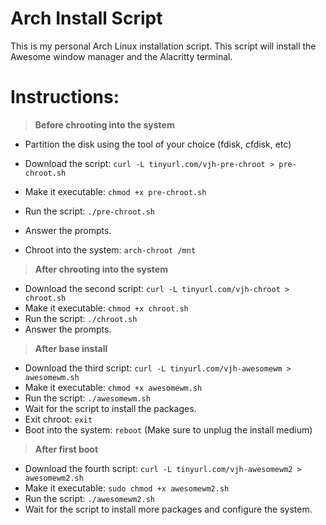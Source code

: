 # Arch Install Script
This is my personal Arch Linux installation script. This script will install the Awesome window manager and the Alacritty terminal.

# Instructions:
> **Before chrooting into the system**
- Partition the disk using the tool of your choice (fdisk, cfdisk, etc)
- Download the script: `curl -L tinyurl.com/vjh-pre-chroot > pre-chroot.sh`
- Make it executable: `chmod +x pre-chroot.sh`
- Run the script: `./pre-chroot.sh`
- Answer the prompts.

- Chroot into the system: `arch-chroot /mnt`

> **After chrooting into the system**
- Download the second script: `curl -L tinyurl.com/vjh-chroot > chroot.sh`
- Make it executable: `chmod +x chroot.sh`
- Run the script: `./chroot.sh`
- Answer the prompts.

> **After base install**
- Download the third script: `curl -L tinyurl.com/vjh-awesomewm > awesomewm.sh`
- Make it executable: `chmod +x awesomewm.sh`
- Run the script: `./awesomewm.sh`
- Wait for the script to install the packages.
- Exit chroot: `exit`
- Boot into the system: `reboot` (Make sure to unplug the install medium)

> **After first boot**
- Download the fourth script: `curl -L tinyurl.com/vjh-awesomewm2 > awesomewm2.sh`
- Make it executable: `sudo chmod +x awesomewm2.sh`
- Run the script: `./awesomewm2.sh`
- Wait for the script to install more packages and configure the system.

